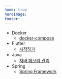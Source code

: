 ```yaml
---
home: true
heroImage: 
footer:
---
```


- Docker
  - [docker-compose](/docker/compose/)
- Flutter
  - [시작하기](/flutter/get-started/install/)
- Java
  - [자바 메모리 관리](/java/article/java-memory-management.md)
- Spring
  - [Spring Framework](/spring/core/)